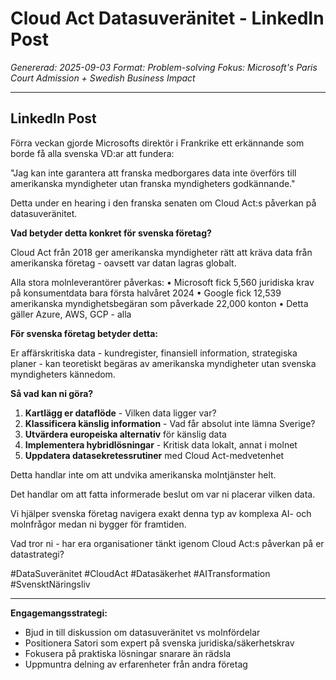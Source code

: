 # Cloud Act Datasuveränitet - LinkedIn Post
*Genererad: 2025-09-03*
*Format: Problem-solving*
*Fokus: Microsoft's Paris Court Admission + Swedish Business Impact*

---

## LinkedIn Post

Förra veckan gjorde Microsofts direktör i Frankrike ett erkännande som borde få alla svenska VD:ar att fundera:

"Jag kan inte garantera att franska medborgares data inte överförs till amerikanska myndigheter utan franska myndigheters godkännande."

Detta under en hearing i den franska senaten om Cloud Act:s påverkan på datasuveränitet.

**Vad betyder detta konkret för svenska företag?**

Cloud Act från 2018 ger amerikanska myndigheter rätt att kräva data från amerikanska företag - oavsett var datan lagras globalt.

Alla stora molnleverantörer påverkas:
• Microsoft fick 5,560 juridiska krav på konsumentdata bara första halvåret 2024
• Google fick 12,539 amerikanska myndighetsbegäran som påverkade 22,000 konton
• Detta gäller Azure, AWS, GCP - alla

**För svenska företag betyder detta:**

Er affärskritiska data - kundregister, finansiell information, strategiska planer - kan teoretiskt begäras av amerikanska myndigheter utan svenska myndigheters kännedom.

**Så vad kan ni göra?**

1. **Kartlägg er dataflöde** - Vilken data ligger var?
2. **Klassificera känslig information** - Vad får absolut inte lämna Sverige?
3. **Utvärdera europeiska alternativ** för känslig data
4. **Implementera hybridlösningar** - Kritisk data lokalt, annat i molnet
5. **Uppdatera datasekretessrutiner** med Cloud Act-medvetenhet

Detta handlar inte om att undvika amerikanska molntjänster helt.

Det handlar om att fatta informerade beslut om var ni placerar vilken data.

Vi hjälper svenska företag navigera exakt denna typ av komplexa AI- och molnfrågor medan ni bygger för framtiden.

Vad tror ni - har era organisationer tänkt igenom Cloud Act:s påverkan på er datastrategi?

#DataSuveränitet #CloudAct #Datasäkerhet #AITransformation #SvensktNäringsliv

---

**Engagemangsstrategi:**
- Bjud in till diskussion om datasuveränitet vs molnfördelar
- Positionera Satori som expert på svenska juridiska/säkerhetskrav
- Fokusera på praktiska lösningar snarare än rädsla
- Uppmuntra delning av erfarenheter från andra företag